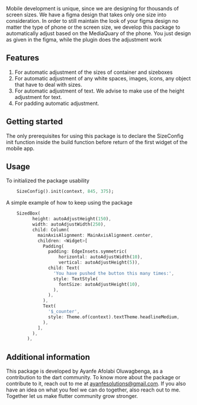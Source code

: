 <!--
This README describes the package. If you publish this package to pub.dev,
this README's contents appear on the landing page for your package.

For information about how to write a good package README, see the guide for
[writing package pages](https://dart.dev/guides/libraries/writing-package-pages).

For general information about developing packages, see the Dart guide for
[creating packages](https://dart.dev/guides/libraries/create-library-packages)
and the Flutter guide for
[developing packages and plugins](https://flutter.dev/developing-packages).
-->

Mobile development is unique, since we are designing for thousands of screen sizes. We have a figma design that takes only one size into consideration. In order to still maintain the look of your figma design no matter the type of phone or the screen size, we develop this package to automatically adjust based on the MediaQuary of the phone. You just design as given in the figma, while the plugin does the adjustment work

## Features

1. For automatic adjustment of the sizes of container and sizeboxes
2. For automatic adjustment of any white spaces, images, icons, any object that have to deal with sizes.
3. For automatic adjustment of text. We advise to make use of the height adjustment for text.
4. For padding automatic adjustment.

## Getting started

The only prerequisites for using this package is to declare the SizeConfig init function inside the build function before return of the first widget of the mobile app.

## Usage
To initialized the package usability
```dart
    SizeConfig().init(context, 845, 375);
```
A simple example of how to keep using the package
```dart
    SizedBox(
          height: autoAdjustHeight(150),
          width: autoAdjustWidth(250),
          child: Column(
            mainAxisAlignment: MainAxisAlignment.center,
            children: <Widget>[
              Padding(
                padding: EdgeInsets.symmetric(
                    horizontal: autoAdjustWidth(10),
                    vertical: autoAdjustHeight(5)),
                child: Text(
                  'You have pushed the button this many times:',
                  style: TextStyle(
                    fontSize: autoAdjustHeight(10),
                  ),
                ),
              ),
              Text(
                '$_counter',
                style: Theme.of(context).textTheme.headlineMedium,
              ),
            ],
          ),
        ),
```

## Additional information

This package is developed by Ayanfe Afolabi Oluwagbenga, as a contribution to the dart community. To know more about the package or contribute to it, reach out to me at ayanfesolutions@gmail.com. If you also have an idea on what you feel we can do together, also reach out to me. Together let us make flutter community grow stronger.
